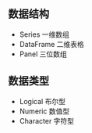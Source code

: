 ## 数据结构
* Series 一维数组
* DataFrame 二维表格
* Panel 三位数组

## 数据类型
* Logical 布尔型
* Numeric 数值型
* Character 字符型